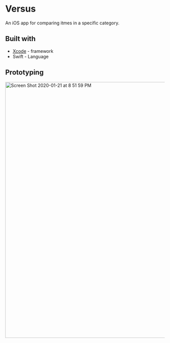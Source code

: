 # Versus
An iOS app for comparing itmes in a specific category.

## Built with
* [Xcode](https://developer.apple.com/xcode/) - framework
* Swift - Language

## Prototyping
<img width="807" alt="Screen Shot 2020-01-21 at 8 51 59 PM" src="https://user-images.githubusercontent.com/31485226/72858803-f6fd3280-3c8f-11ea-8515-aa510f991f67.png">
